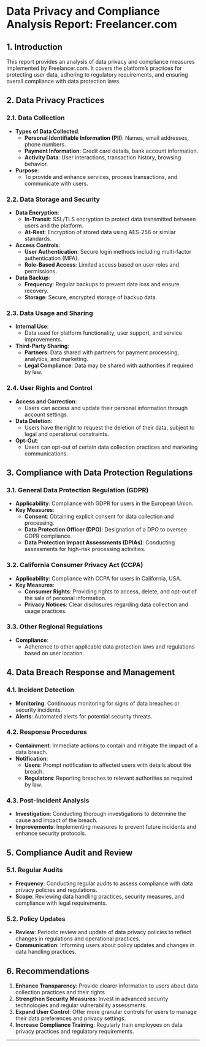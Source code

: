 # **Data Privacy and Compliance Analysis Report: Freelancer.com**

## **1. Introduction**
This report provides an analysis of data privacy and compliance measures implemented by Freelancer.com. It covers the platform’s practices for protecting user data, adhering to regulatory requirements, and ensuring overall compliance with data protection laws.

## **2. Data Privacy Practices**

### **2.1. Data Collection**
- **Types of Data Collected**:
  - **Personal Identifiable Information (PII)**: Names, email addresses, phone numbers.
  - **Payment Information**: Credit card details, bank account information.
  - **Activity Data**: User interactions, transaction history, browsing behavior.
- **Purpose**:
  - To provide and enhance services, process transactions, and communicate with users.

### **2.2. Data Storage and Security**
- **Data Encryption**:
  - **In-Transit**: SSL/TLS encryption to protect data transmitted between users and the platform.
  - **At-Rest**: Encryption of stored data using AES-256 or similar standards.
- **Access Controls**:
  - **User Authentication**: Secure login methods including multi-factor authentication (MFA).
  - **Role-Based Access**: Limited access based on user roles and permissions.
- **Data Backup**:
  - **Frequency**: Regular backups to prevent data loss and ensure recovery.
  - **Storage**: Secure, encrypted storage of backup data.

### **2.3. Data Usage and Sharing**
- **Internal Use**:
  - Data used for platform functionality, user support, and service improvements.
- **Third-Party Sharing**:
  - **Partners**: Data shared with partners for payment processing, analytics, and marketing.
  - **Legal Compliance**: Data may be shared with authorities if required by law.

### **2.4. User Rights and Control**
- **Access and Correction**:
  - Users can access and update their personal information through account settings.
- **Data Deletion**:
  - Users have the right to request the deletion of their data, subject to legal and operational constraints.
- **Opt-Out**:
  - Users can opt-out of certain data collection practices and marketing communications.

## **3. Compliance with Data Protection Regulations**

### **3.1. General Data Protection Regulation (GDPR)**
- **Applicability**: Compliance with GDPR for users in the European Union.
- **Key Measures**:
  - **Consent**: Obtaining explicit consent for data collection and processing.
  - **Data Protection Officer (DPO)**: Designation of a DPO to oversee GDPR compliance.
  - **Data Protection Impact Assessments (DPIAs)**: Conducting assessments for high-risk processing activities.

### **3.2. California Consumer Privacy Act (CCPA)**
- **Applicability**: Compliance with CCPA for users in California, USA.
- **Key Measures**:
  - **Consumer Rights**: Providing rights to access, delete, and opt-out of the sale of personal information.
  - **Privacy Notices**: Clear disclosures regarding data collection and usage practices.

### **3.3. Other Regional Regulations**
- **Compliance**:
  - Adherence to other applicable data protection laws and regulations based on user location.

## **4. Data Breach Response and Management**

### **4.1. Incident Detection**
- **Monitoring**: Continuous monitoring for signs of data breaches or security incidents.
- **Alerts**: Automated alerts for potential security threats.

### **4.2. Response Procedures**
- **Containment**: Immediate actions to contain and mitigate the impact of a data breach.
- **Notification**:
  - **Users**: Prompt notification to affected users with details about the breach.
  - **Regulators**: Reporting breaches to relevant authorities as required by law.

### **4.3. Post-Incident Analysis**
- **Investigation**: Conducting thorough investigations to determine the cause and impact of the breach.
- **Improvements**: Implementing measures to prevent future incidents and enhance security protocols.

## **5. Compliance Audit and Review**

### **5.1. Regular Audits**
- **Frequency**: Conducting regular audits to assess compliance with data privacy policies and regulations.
- **Scope**: Reviewing data handling practices, security measures, and compliance with legal requirements.

### **5.2. Policy Updates**
- **Review**: Periodic review and update of data privacy policies to reflect changes in regulations and operational practices.
- **Communication**: Informing users about policy updates and changes in data handling practices.

## **6. Recommendations**

1. **Enhance Transparency**: Provide clearer information to users about data collection practices and their rights.
2. **Strengthen Security Measures**: Invest in advanced security technologies and regular vulnerability assessments.
3. **Expand User Control**: Offer more granular controls for users to manage their data preferences and privacy settings.
4. **Increase Compliance Training**: Regularly train employees on data privacy practices and regulatory requirements.

---
